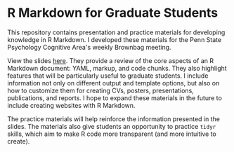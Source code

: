 # R Markdown for Graduate Students

This repository contains presentation and practice materials for developing knowledge in R Markdown. I developed these materials for the Penn State Psychology Cognitive Area's weekly Brownbag meeting. 

View the slides [here](https://www.hzaharchuk.com/markdown-tutorial/tutorial_slides#/). They provide a review of the core aspects of an R Markdown document: YAML, markup, and code chunks. They also highlight features that will be particularly useful to graduate students. I include information not only on different output and template options, but also on how to customize them for creating CVs, posters, presentations, publications, and reports. I hope to expand these materials in the future to include creating websites with R Markdown.

The practice materials will help reinforce the information presented in the slides. The materials also give students an opportunity to practice `tidyr` skills, which aim to make R code more transparent (and more intuitive to create).

